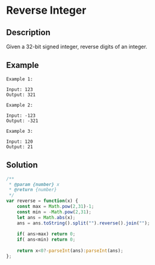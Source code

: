 # Reverse Integer

## Description

Given a 32-bit signed integer, reverse digits of an integer.

## Example
```
Example 1:

Input: 123
Output: 321

Example 2:

Input: -123
Output: -321

Example 3:

Input: 120
Output: 21

```
## Solution
```javascript
/**
 * @param {number} x
 * @return {number}
 */
var reverse = function(x) {
    const max = Math.pow(2,31)-1;
    const min = -Math.pow(2,31);
    let ans = Math.abs(x);
    ans = ans.toString().split("").reverse().join("");
    
    if( ans>max) return 0;
    if( ans<min) return 0;
    
    return x<0?-parseInt(ans):parseInt(ans);
};
```